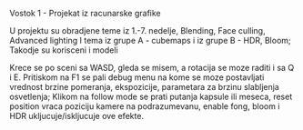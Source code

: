 Vostok 1 - Projekat iz racunarske grafike

U projektu su obradjene teme iz 1.-7. nedelje, Blending, Face culling, Advanced lighting
I tema iz grupe A - cubemaps i iz grupe B - HDR, Bloom; Takodje su korisceni i modeli

Krece se po sceni sa WASD, gleda se misem, a rotacija se moze raditi i sa Q i E.
Pritiskom na F1 se pali debug menu na kome se moze postavljati vrednost brzine pomeranja, ekspozicije, parametara za brzinu slabljenja osvetlenja; Klikom na follow mode se prati putanja kapsule ili meseca, reset position vraca poziciju kamere na podrazumevanu, enable fong, bloom i HDR ukljucuje/iskljucuje ove efekte.

